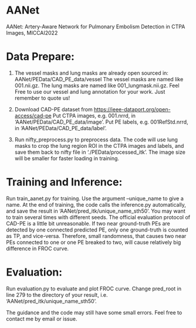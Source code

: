 # AANet
AANet: Artery-Aware Network for Pulmonary Embolism Detection in CTPA Images, MICCAI2022

# Data Prepare:
1.	The vessel masks and lung masks are already open sourced in:
AANet/PEData/CAD_PE_data/vessel
The vessel masks are named like 001.nii.gz. The lung masks are named like 001_lungmask.nii.gz.
Feel Free to use our vessel and lung annotation for your work. Just remember to quote us!

2.	Download CAD-PE dataset from https://ieee-dataport.org/open-access/cad-pe
Put CTPA images, e.g. 001.nrrd, in ‘AANet/PEData/CAD_PE_data/image’.
Put PE labels, e.g. 001RefStd.nrrd, in ‘AANet/PEData/CAD_PE_data/label’.

3.	Run nifty_preprocess.py to preprocess data. The code will use lung masks to crop the lung region ROI in the CTPA images and labels, and save them back to nifty file in ‘./PEData/processed_itk’. The image size will be smaller for faster loading in training.

# Training and Inference:
Run train_aanet.py for training. Use the argument –unique_name to give a name. At the end of training, the code calls the inference.py automatically, and save the result in ‘AANet/pred_itk/unique_name_sth50’. 
You may want to train several times with different seeds. The official evaluation protocol of CAD-PE is a little bit unreasonable. If two near ground-truth PEs are detected by one connected predicted PE, only one ground-truth is counted as TP, and vice-versa. Therefore, small randomness, that causes two near PEs connected to one or one PE breaked to two, will cause relatively big difference in FROC curve.

# Evaluation:
Run evaluation.py to evaluate and plot FROC curve. Change pred_root in line 279 to the directory of your result, i.e. ‘AANet/pred_itk/unique_name_sth50’.

The guidance and the code may still have some small errors. Feel free to contact me by email or issue.





